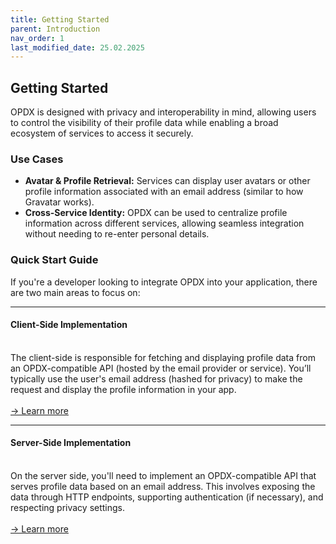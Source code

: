 ```yaml
---
title: Getting Started
parent: Introduction
nav_order: 1
last_modified_date: 25.02.2025
---
```


## Getting Started

OPDX is designed with privacy and interoperability in mind, allowing users to control the visibility of their profile data while enabling a broad ecosystem of services to access it securely.

### Use Cases

- **Avatar & Profile Retrieval:** Services can display user avatars or other profile information associated with an email address (similar to how Gravatar works).
- **Cross-Service Identity:** OPDX can be used to centralize profile information across different services, allowing seamless integration without needing to re-enter personal details.

### Quick Start Guide

If you're a developer looking to integrate OPDX into your application, there are two main areas to focus on:

---

#### Client-Side Implementation
\
The client-side is responsible for fetching and displaying profile data from an OPDX-compatible API (hosted by the email provider or service). You’ll typically use the user's email address (hashed for privacy) to make the request and display the profile information in your app.\
\
[→ Learn more](/docs/implementation/client)

---

#### Server-Side Implementation
\
On the server side, you'll need to implement an OPDX-compatible API that serves profile data based on an email address. This involves exposing the data through HTTP endpoints, supporting authentication (if necessary), and respecting privacy settings.\
\
[→ Learn more](/docs/implementation/server)